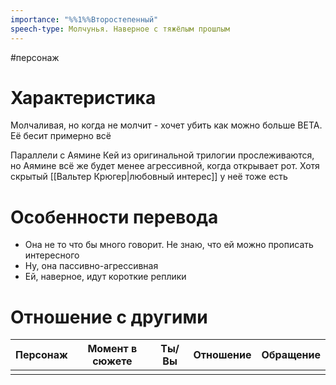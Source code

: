 ```yaml
---
importance: "%%1%%Второстепенный"
speech-type: Молчунья. Наверное с тяжёлым прошлым
---
```

#персонаж
# Характеристика
Молчаливая, но когда не молчит - хочет убить как можно больше BETA. Её бесит примерно всё

Параллели с Аямине Кей из оригинальной трилогии прослеживаются, но Аямине всё же будет менее агрессивной, когда открывает рот. Хотя скрытый [[Вальтер Крюгер|любовный интерес]] у неё тоже есть
# Особенности перевода

- Она не то что бы много говорит. Не знаю, что ей можно прописать интересного
- Ну, она пассивно-агрессивная
- Ей, наверное, идут короткие реплики

# Отношение с другими
| Персонаж | Момент в сюжете | Ты/Вы | Отношение | Обращение |
| :------: | :-------------: | :---: | :-------: | :-------: |
|          |                 |       |           |           |
